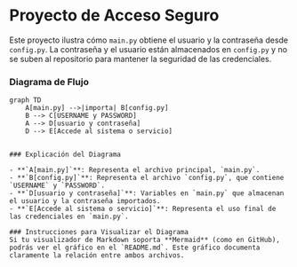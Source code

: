 # Proyecto de Acceso Seguro

Este proyecto ilustra cómo `main.py` obtiene el usuario y la contraseña desde `config.py`. La contraseña y el usuario están almacenados en `config.py` y no se suben al repositorio para mantener la seguridad de las credenciales.

### Diagrama de Flujo

```mermaid
graph TD
    A[main.py] -->|importa| B[config.py]
    B --> C[USERNAME y PASSWORD]
    A --> D[usuario y contraseña]
    D --> E[Accede al sistema o servicio]


### Explicación del Diagrama

- **`A[main.py]`**: Representa el archivo principal, `main.py`.
- **`B[config.py]`**: Representa el archivo `config.py`, que contiene `USERNAME` y `PASSWORD`.
- **`D[usuario y contraseña]`**: Variables en `main.py` que almacenan el usuario y la contraseña importados.
- **`E[Accede al sistema o servicio]`**: Representa el uso final de las credenciales en `main.py`.

### Instrucciones para Visualizar el Diagrama
Si tu visualizador de Markdown soporta **Mermaid** (como en GitHub), podrás ver el gráfico en el `README.md`. Este gráfico documenta claramente la relación entre ambos archivos.
